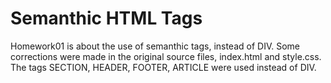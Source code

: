 # Semanthic HTML Tags
Homework01 is about the use of semanthic tags, instead of DIV.
Some corrections were made in the original source files, index.html and style.css. 
The tags SECTION, HEADER, FOOTER, ARTICLE were used instead of DIV.
